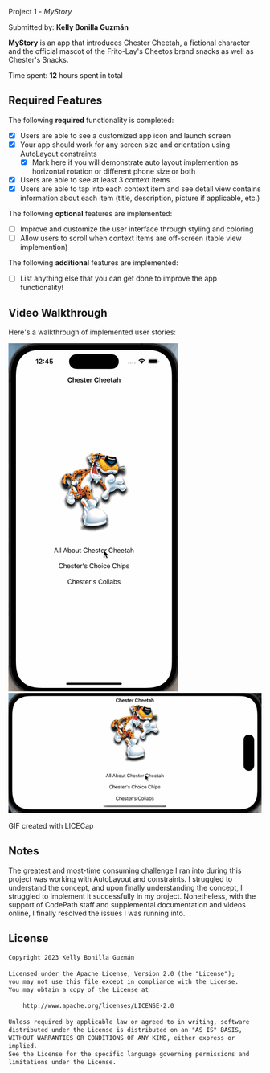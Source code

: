 Project 1 - *MyStory*

Submitted by: **Kelly Bonilla Guzmán**

**MyStory** is an app that introduces Chester Cheetah, a fictional character and the official mascot of the Frito-Lay's Cheetos brand snacks as well as Chester's Snacks.

Time spent: **12** hours spent in total

## Required Features

The following **required** functionality is completed:

- [X] Users are able to see a customized app icon and launch screen
- [X] Your app should work for any screen size and orientation using AutoLayout constraints
  - [X] Mark here if you will demonstrate auto layout implemention as horizontal rotation or different phone size or both
- [X] Users are able to see at least 3 context items
- [X] Users are able to tap into each context item and see detail view contains information about each item (title, description, picture if applicable, etc.)
 
The following **optional** features are implemented:

- [ ] Improve and customize the user interface through styling and coloring
- [ ] Allow users to scroll when context items are off-screen (table view implemention)

The following **additional** features are implemented:

- [ ] List anything else that you can get done to improve the app functionality!

## Video Walkthrough

Here's a walkthrough of implemented user stories:

<img src='CodePath iOS102 Project Unit 1 MyStory App Walkthrough (portrait).gif' title='Portrait Video Walkthrough' width='' alt='Portrait Video Walkthrough' />
<img src='CodePath iOS102 Project Unit 1 MyStory App Walkthrough (landscape).gif' title='Landscape Video Walkthrough' width='' alt='Landscape Video Walkthrough' />

<!-- Replace this with whatever GIF tool you used! -->
GIF created with LICECap  
<!-- Recommended tools:
[Kap](https://getkap.co/) for macOS
[ScreenToGif](https://www.screentogif.com/) for Windows
[peek](https://github.com/phw/peek) for Linux. -->

## Notes

The greatest and most-time consuming challenge I ran into during this project was working with AutoLayout and constraints. I struggled to understand the concept, and upon finally understanding the concept, I struggled to implement it successfully in my project. Nonetheless, with the support of CodePath staff and supplemental documentation and videos online, I finally resolved the issues I was running into.

## License

    Copyright 2023 Kelly Bonilla Guzmán

    Licensed under the Apache License, Version 2.0 (the "License");
    you may not use this file except in compliance with the License.
    You may obtain a copy of the License at

        http://www.apache.org/licenses/LICENSE-2.0

    Unless required by applicable law or agreed to in writing, software
    distributed under the License is distributed on an "AS IS" BASIS,
    WITHOUT WARRANTIES OR CONDITIONS OF ANY KIND, either express or implied.
    See the License for the specific language governing permissions and
    limitations under the License.
